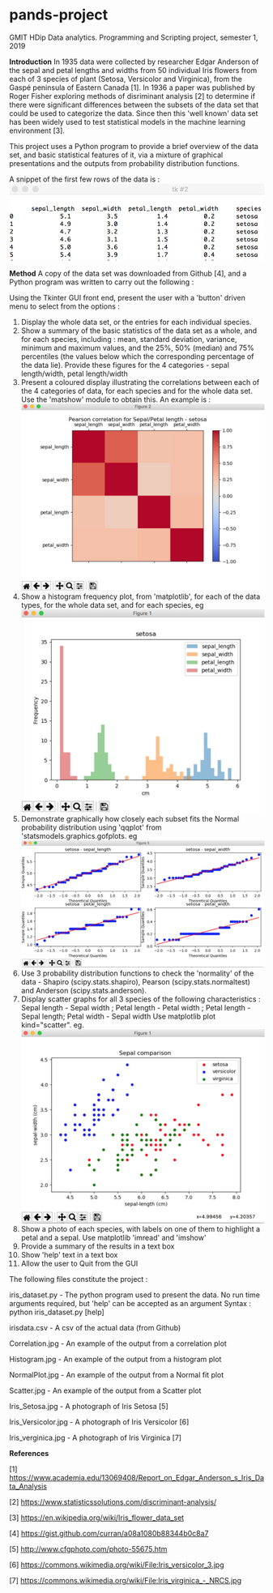 # pands-project
GMIT HDip Data analytics. Programming and Scripting project, semester 1, 2019 

**Introduction**
In 1935 data were collected by researcher Edgar Anderson of the sepal and petal lengths and widths from 50 individual Iris flowers from each of 3 species of plant (Setosa, Versicolor and Virginica), from the Gaspé peninsula of Eastern Canada [1]. In 1936 a paper was published by Roger Fisher exploring methods of disriminant analysis [2] to determine if there were significant differences between the subsets of the data set that could be used to categorize the data. Since then this 'well known' data set has been widely used to test statistical models in the machine learning environment [3].

This project uses a Python program to provide a brief overview of the data set, and basic statistical features of it, via a mixture of graphical presentations and the outputs from probability distribution functions.

A snippet of the first few rows of the data is :
![alt text](RawData.jpg)

**Method**
A copy of the data set was downloaded from Github [4], and a Python program was written to carry out the following :

Using the Tkinter GUI front end, present the user with a 'button' driven menu to select from the options :

1. Display the whole data set, or the entries for each individual species.
2. Show a summary of the basic statistics of the data set as a whole, and for each species, including :
   mean, standard deviation, variance, minimum and maximum values, and the 25%, 50% (median) and 75% percentiles
   (the values below which the corresponding percentage of the data lie).
   Provide these figures for the 4 categories - sepal length/width, petal length/width
3. Present a coloured display illustrating the correlations between each of the 4 categories of data, for each species
   and for the whole data set. Use the 'matshow' module to obtain this. An example is :
   ![alt text](Correlation.jpg)
4. Show a histogram frequency plot, from 'matplotlib', for each of the data types, for the whole data set, and for each species, eg
   ![alt text](Histogram.jpg)   
5. Demonstrate graphically how closely each subset fits the Normal probability distribution using 'qqplot' from
   'statsmodels.graphics.gofplots. eg ![alt text](NormalPlot.jpg) 
6. Use 3 probability distribution functions to check the 'normality' of the data - Shapiro (scipy.stats.shapiro), 
   Pearson (scipy.stats.normaltest) and Anderson (scipy.stats.anderson).
7. Display scatter graphs for all 3 species of the following characteristics : Sepal length - Sepal width ; 
   Petal length - Petal width ; Petal length - Sepal length; Petal width - Sepal width
   Use matplotlib plot kind="scatter".
   eg. ![alt text](Scatter.jpg)   
8. Show a photo of each species, with labels on one of them to highlight a petal and a sepal. 
   Use matplotlib 'imread' and 'imshow'
9. Provide a summary of the results in a text box
10. Show 'help' text in a text box
11. Allow the user to Quit from the GUI

The following files constitute the project :

iris_dataset.py      -  The python program used to present the data.
                        No run time arguments required, but 'help' can be accepted as an argument
                        Syntax : python iris_dataset.py [help]

irisdata.csv         -  A csv of the actual data (from Github)

Correlation.jpg      -  An example of the output from a correlation plot

Histogram.jpg        -  An example of the output from a histogram plot

NormalPlot.jpg       -  An example of the output from a Normal fit plot

Scatter.jpg          -  An example of the output from a Scatter plot 

Iris_Setosa.jpg      -  A photograph of Iris Setosa [5]

Iris_Versicolor.jpg  -  A photograph of Iris Versicolor [6]

Iris_verginica.jpg   -  A photograph of Iris Virginica [7]


**References**

[1] https://www.academia.edu/13069408/Report_on_Edgar_Anderson_s_Iris_Data_Analysis

[2] https://www.statisticssolutions.com/discriminant-analysis/

[3] https://en.wikipedia.org/wiki/Iris_flower_data_set

[4] https://gist.github.com/curran/a08a1080b88344b0c8a7

[5] http://www.cfgphoto.com/photo-55675.htm

[6] https://commons.wikimedia.org/wiki/File:Iris_versicolor_3.jpg

[7] https://commons.wikimedia.org/wiki/File:Iris_virginica_-_NRCS.jpg
